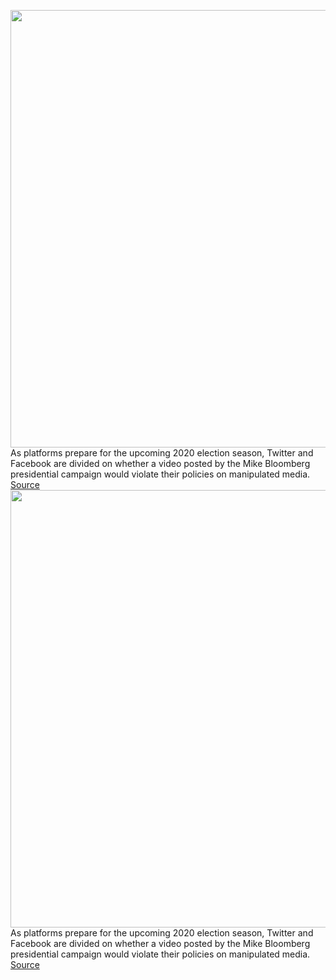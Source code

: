 <img src='https://cdn.vox-cdn.com/thumbor/kJ7hEwmVbHBf291tc_JXdSiABDg=/0x0:1869x1246/1200x800/filters:focal(786x474:1084x772)/cdn.vox-cdn.com/uploads/chorus_image/image/66346508/1207411599.jpg.0.jpg' width='700px' /><br/>
As platforms prepare for the upcoming 2020 election season, Twitter and Facebook are divided on whether a video posted by the Mike Bloomberg presidential campaign would violate their policies on manipulated media.
<a href='https://www.theverge.com/2020/2/20/21146227/facebook-twitter-bloomberg-debate-video-manipulated-deepfake'> Source <a/><img src='https://cdn.vox-cdn.com/thumbor/kJ7hEwmVbHBf291tc_JXdSiABDg=/0x0:1869x1246/1200x800/filters:focal(786x474:1084x772)/cdn.vox-cdn.com/uploads/chorus_image/image/66346508/1207411599.jpg.0.jpg' width='700px' /><br/>
As platforms prepare for the upcoming 2020 election season, Twitter and Facebook are divided on whether a video posted by the Mike Bloomberg presidential campaign would violate their policies on manipulated media.
<a href='https://www.theverge.com/2020/2/20/21146227/facebook-twitter-bloomberg-debate-video-manipulated-deepfake'> Source <a/>